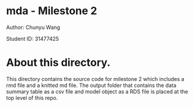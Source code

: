 # mda - Milestone 2

Author: Chunyu Wang

Student ID: 31477425


# About this directory.

This directory contains the source code for milestone 2 which includes a rmd file and a knitted md file.
The output folder that contains the data summary table as a csv file and model object as a RDS file is placed at the top level of this repo.
